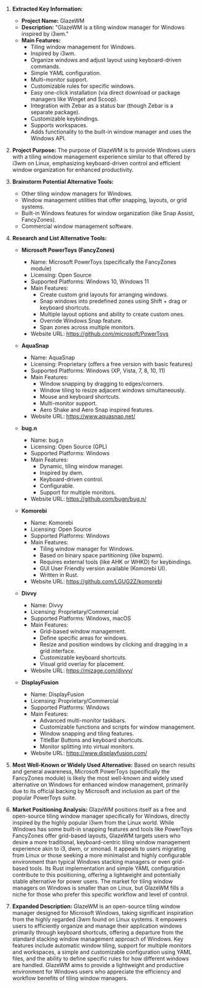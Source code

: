 1.  **Extracted Key Information:**
    *   **Project Name:** GlazeWM
    *   **Description:** "GlazeWM is a tiling window manager for Windows inspired by i3wm."
    *   **Main Features:**
        *   Tiling window management for Windows.
        *   Inspired by i3wm.
        *   Organize windows and adjust layout using keyboard-driven commands.
        *   Simple YAML configuration.
        *   Multi-monitor support.
        *   Customizable rules for specific windows.
        *   Easy one-click installation (via direct download or package managers like Winget and Scoop).
        *   Integration with Zebar as a status bar (though Zebar is a separate package).
        *   Customizable keybindings.
        *   Supports workspaces.
        *   Adds functionality to the built-in window manager and uses the Windows API.

2.  **Project Purpose:**
    The purpose of GlazeWM is to provide Windows users with a tiling window management experience similar to that offered by i3wm on Linux, emphasizing keyboard-driven control and efficient window organization for enhanced productivity.

3.  **Brainstorm Potential Alternative Tools:**
    *   Other tiling window managers for Windows.
    *   Window management utilities that offer snapping, layouts, or grid systems.
    *   Built-in Windows features for window organization (like Snap Assist, FancyZones).
    *   Commercial window management software.

4.  **Research and List Alternative Tools:**

    *   **Microsoft PowerToys (FancyZones)**
        *   Name: Microsoft PowerToys (specifically the FancyZones module)
        *   Licensing: Open Source
        *   Supported Platforms: Windows 10, Windows 11
        *   Main Features:
            *   Create custom grid layouts for arranging windows.
            *   Snap windows into predefined zones using Shift + drag or keyboard shortcuts.
            *   Multiple layout options and ability to create custom ones.
            *   Override Windows Snap feature.
            *   Span zones across multiple monitors.
        *   Website URL: https://github.com/microsoft/PowerToys

    *   **AquaSnap**
        *   Name: AquaSnap
        *   Licensing: Proprietary (offers a free version with basic features)
        *   Supported Platforms: Windows (XP, Vista, 7, 8, 10, 11)
        *   Main Features:
            *   Window snapping by dragging to edges/corners.
            *   Window tiling to resize adjacent windows simultaneously.
            *   Mouse and keyboard shortcuts.
            *   Multi-monitor support.
            *   Aero Shake and Aero Snap inspired features.
        *   Website URL: https://www.aquasnap.net/

    *   **bug.n**
        *   Name: bug.n
        *   Licensing: Open Source (GPL)
        *   Supported Platforms: Windows
        *   Main Features:
            *   Dynamic, tiling window manager.
            *   Inspired by dwm.
            *   Keyboard-driven control.
            *   Configurable.
            *   Support for multiple monitors.
        *   Website URL: https://github.com/bugn/bug.n/

    *   **Komorebi**
        *   Name: Komorebi
        *   Licensing: Open Source
        *   Supported Platforms: Windows
        *   Main Features:
            *   Tiling window manager for Windows.
            *   Based on binary space partitioning (like bspwm).
            *   Requires external tools (like AHK or WHKD) for keybindings.
            *   GUI User Friendly version available (Komorebi UI).
            *   Written in Rust.
        *   Website URL: https://github.com/LGUG2Z/komorebi

    *   **Divvy**
        *   Name: Divvy
        *   Licensing: Proprietary/Commercial
        *   Supported Platforms: Windows, macOS
        *   Main Features:
            *   Grid-based window management.
            *   Define specific areas for windows.
            *   Resize and position windows by clicking and dragging in a grid interface.
            *   Customizable keyboard shortcuts.
            *   Visual grid overlay for placement.
        *   Website URL: https://mizage.com/divvy/

    *   **DisplayFusion**
        *   Name: DisplayFusion
        *   Licensing: Proprietary/Commercial
        *   Supported Platforms: Windows
        *   Main Features:
            *   Advanced multi-monitor taskbars.
            *   Customizable functions and scripts for window management.
            *   Window snapping and tiling features.
            *   TitleBar Buttons and keyboard shortcuts.
            *   Monitor splitting into virtual monitors.
        *   Website URL: https://www.displayfusion.com/

5.  **Most Well-Known or Widely Used Alternative:**
    Based on search results and general awareness, Microsoft PowerToys (specifically the FancyZones module) is likely the most well-known and widely used alternative on Windows for enhanced window management, primarily due to its official backing by Microsoft and inclusion as part of the popular PowerToys suite.

6.  **Market Positioning Analysis:**
    GlazeWM positions itself as a free and open-source tiling window manager specifically for Windows, directly inspired by the highly popular i3wm from the Linux world. While Windows has some built-in snapping features and tools like PowerToys FancyZones offer grid-based layouts, GlazeWM targets users who desire a more traditional, keyboard-centric tiling window management experience akin to i3, dwm, or xmonad. It appeals to users migrating from Linux or those seeking a more minimalist and highly configurable environment than typical Windows stacking managers or even grid-based tools. Its Rust implementation and simple YAML configuration contribute to this positioning, offering a lightweight and potentially stable alternative for power users. The market for tiling window managers on Windows is smaller than on Linux, but GlazeWM fills a niche for those who prefer this specific workflow and level of control.

7.  **Expanded Description:**
    GlazeWM is an open-source tiling window manager designed for Microsoft Windows, taking significant inspiration from the highly regarded i3wm found on Linux systems. It empowers users to efficiently organize and manage their application windows primarily through keyboard shortcuts, offering a departure from the standard stacking window management approach of Windows. Key features include automatic window tiling, support for multiple monitors and workspaces, a simple and customizable configuration using YAML files, and the ability to define specific rules for how different windows are handled. GlazeWM aims to provide a lightweight and productive environment for Windows users who appreciate the efficiency and workflow benefits of tiling window managers.